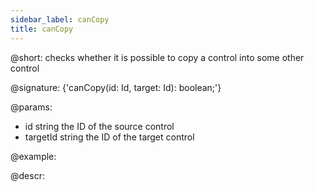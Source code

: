```yaml
---
sidebar_label: canCopy
title: canCopy
---          
```


@short: checks whether it is possible to copy a control into some other control

@signature: {'canCopy(id: Id, target: Id): boolean;'}

@params:
- id 			string	    the ID of the source control
- targetId	 	string	    the ID of the target control

@example:


@descr:
